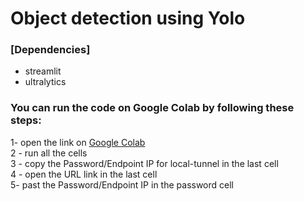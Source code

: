 # Object detection using Yolo 
### [Dependencies]
- streamlit
- ultralytics
### You can run the code on Google Colab by following these steps:
1- open the link on <a href = "https://colab.research.google.com/drive/1rNXrvkdFmr9ZAs3QyzHYMaqs8pmx4Aac?usp=sharing">Google Colab<a/>
<br>
2 - run all the cells 
<br>
3 - copy the Password/Endpoint IP for local-tunnel in the last cell
<br>
4 - open the URL link in the last cell
<br>
5- past the Password/Endpoint IP in the password cell 